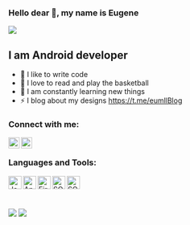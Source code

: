 ### Hello dear 👋, my name is Eugene

![](https://t.me/eumllBlog)

## I am Android developer
- 💪 I like to write code
- 🎉 I love to read and play the basketball
- 🥅 I am constantly learning new things
- ⚡ I blog about my designs https://t.me/eumllBlog

### Connect with me:

<img align="left" alt="https://t.me/eumllBlog" width="22px" src="https://www.i-tt.ru/application/files/3015/6526/1057/Telegram-2.png" />
<img align="left" alt="https://vk.com/eugenemll | VK" width="22px" src="https://cdn.jsdelivr.net/npm/simple-icons@v3/icons/vk.svg" />  

<br/>

### Languages and Tools:

<img align="left" alt="Java" width="26px" src="https://cdn-images-1.medium.com/max/1200/1*7khrXvKlEjzsh2VKsc_cAA.png" />
<img align="left" alt="Android Studio" width="26px" src="https://www.freepngimg.com/thumb/android/58547-mobile-app-corona-application-studio-android-software.png" />
<img align="left" alt="Firebase" width="26px" src="https://freepngimg.com/thumb/github/65813-google-computer-icons-github-firebase-angularjs-messaging.png" />
<img align="left" alt="SQLite" width="26px" src="https://play-lh.googleusercontent.com/7zJz7OCJLhg40RqA9qmhu9Tgy6QiEYRzVhOtmKkFbQeayDVoaohaW7CSjhde7P8ts79Y" />
<img align="left" alt="SQLite" width="26px" src="https://raw.githubusercontent.com/irontec/android-mvvm-example/master/logo.png" />

<br/>
<br/>
<br/>

![](https://github-profile-summary-cards.vercel.app/api/cards/repos-per-language?username=melself&theme=solarized_dark)
![](https://github-profile-summary-cards.vercel.app/api/cards/stats?username=melself&theme=solarized_dark)

